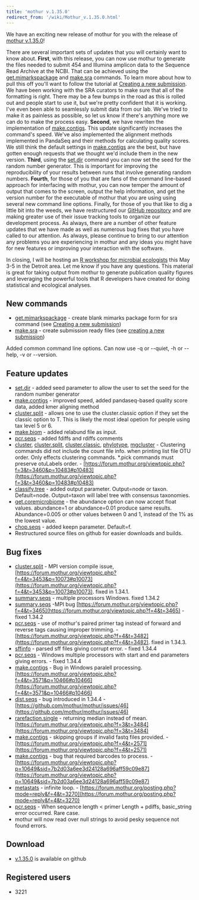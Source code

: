 ```yaml
---
title: 'mothur v.1.35.0'
redirect_from: '/wiki/Mothur_v.1.35.0.html'
---
```

We have an exciting new release of mothur for you with the release of
[mothur v.1.35.0](mothur_v.1.35.0)!

There are several important sets of updates that you will certainly want
to know about. **First**, with this release, you can now use mothur to
generate the files needed to submit 454 and Illumina amplicon data to
the Sequence Read Archive at the NCBI. That can be achieved using the
[get.mimarkspackage](get.mimarkspackage) and
[make.sra](make.sra) commands. To learn more about how to
pull this off you'll want to follow the tutorial at [Creating a new
submission](Creating_a_new_submission). We have been working
with the SRA curators to make sure that all of the formatting is right.
There may be a few bumps in the road as this is rolled out and people
start to use it, but we're pretty confident that it is working. I've
even been able to seamlessly submit data from our lab. We've tried to
make it as painless as possible, so let us know if there's anything
more we can do to make the process easy. **Second**, we have rewriten
the implementation of [make.contigs](make.contigs). This
update significantly increases the command's speed. We've also
implemented the alignment methods implemented in PandaSeq and their
methods for calculating quality scores. We still think the default
settings in [make.contigs](make.contigs) are the best, but
have gotten enough requests that we thought we'd include them in the
new version. **Third**, using the [set.dir](set.dir) command
you can now set the seed for the random number generator. This is
important for improving the reproducibility of your results between runs
that involve generating random numbers. **Fourth**, for those of you
that are fans of the command line-based approach for interfacing with
mothur, you can now temper the amount of output that comes to the
screen, output the help information, and get the version number for the
executable of mothur that you are using using several new command line
options. Finally, for those of you that like to dig a little bit into
the weeds, we have restructured our [GitHub
repository](https://github.com/mothur/mothur) and are making greater use
of their issue tracking tools to organize our development process. As
always, there are a number of other feature updates that we have made as
well as numerous bug fixes that you have called to our attention. As
always, please continue to bring to our attention any problems you are
experiencing in mothur and any ideas you might have for new features or
improving your interaction with the software.

In closing, I will be hosting an [ R workshop for microbial
ecologists](Workshops) this May 3-5 in the Detroit area. Let
me know if you have any questions. This material is great for taking
output from mothur to generate publication quality figures and
leveraging the powerful tools that R developers have created for doing
statistical and ecological analyses.


## New commands

-   [get.mimarkspackage](get.mimarkspackage) - create blank
    mimarks package form for sra command (see [Creating a new
    submission](Creating_a_new_submission))
-   [make.sra](make.sra) - create submission ready files (see
    [creating a new submission](Creating_a_new_submission))

Added common command line options. Can now use -q or \--quiet, -h or
\--help, -v or \--version.

## Feature updates

-   [set.dir](set.dir) - added seed parameter to allow the
    user to set the seed for the random number generator
-   [make.contigs](make.contigs) - improved speed, added
    pandaseq-based quality score data, added kmer aligning method
-   [cluster.split](cluster.split) - allows one to use the
    cluster.classic option if they set the classic option to T. This is
    likely the most ideal opetion for people using tax level 5 or 6.
-   [make.biom](make.biom) - added relabund file as input.
-   [pcr.seqs](pcr.seqs) - added fdiffs and rdiffs comments
-   [cluster](cluster),
    [cluster.split](cluster.split),
    [cluster.classic](cluster.classic),
    [phylotype](phylotype),
    [mgcluster](mgcluster) - Clustering commands did not
    include the count file info. when printing list file OTU order. Only
    effects clustering commands. \*.pick commands must preserve
    otuLabels order. -
    [https://forum.mothur.org/viewtopic.php?f=3&t=3460&p=10483#p10483](https://forum.mothur.org/viewtopic.php?f=3&t=3460&p=10483#p10483)
-   [classify.tree](classify.tree) - added output parameter.
    Output=node or taxon. Default=node. Output=taxon will label tree
    with consensus taxonomies.
-   [get.coremicrobiome](get.coremicrobiome) - the abundance
    option can now accept float values. abundance=1 or abundance=0.01
    produce same results. Abundance=0.005 or other values between 0 and
    1, instead of the 1% as the lowest value.
-   [chop.seqs](chop.seqs) - added keepn parameter.
    Default=f.
-   Restructured source files on github for easier downloads and builds.

## Bug fixes

-   [cluster.split](cluster.split) - MPI version compile
    issue,
    [https://forum.mothur.org/viewtopic.php?f=4&t=3453&p=10073#p10073](https://forum.mothur.org/viewtopic.php?f=4&t=3453&p=10073#p10073).
    fixed in 1.34.1.
-   [summary.seqs](summary.seqs) - multiple processors
    Windows. fixed 1.34.2
-   [summary.seqs](summary.seqs) -MPI bug
    [https://forum.mothur.org/viewtopic.php?f=4&t=3465](https://forum.mothur.org/viewtopic.php?f=4&t=3465) - fixed
    1.34.2
-   [pcr.seqs](pcr.seqs) - use of mothur's paired primer tag
    instead of forward and reverse tags causing improper trimming. -
    [https://forum.mothur.org/viewtopic.php?f=4&t=3482](https://forum.mothur.org/viewtopic.php?f=4&t=3482). fixed in
    1.34.3.
-   [sffinfo](sffinfo) - parsed sff files giving corrupt
    error. - fixed 1.34.4
-   [pcr.seqs](pcr.seqs) - Windows multiple processors with
    start and end parameters giving errors. - fixed 1.34.4
-   [make.contigs](make.contigs) - Bug in Windows paralell
    processing.
    [https://forum.mothur.org/viewtopic.php?f=4&t=3571&p=10466#p10466](https://forum.mothur.org/viewtopic.php?f=4&t=3571&p=10466#p10466)
-   [dist.seqs](dist.seqs) - bug introduced in 1.34.4 -
    [https://github.com/mothur/mothur/issues/46](https://github.com/mothur/mothur/issues/46)</a>
-   [rarefaction.single](rarefaction.single) - returning
    median instead of mean.
    [https://forum.mothur.org/viewtopic.php?f=3&t=3484](https://forum.mothur.org/viewtopic.php?f=3&t=3484)
-   [make.contigs](make.contigs) - skipping groups if invalid
    fastq files provided. -
    [https://forum.mothur.org/viewtopic.php?f=4&t=2571](https://forum.mothur.org/viewtopic.php?f=4&t=2571)
-   [make.contigs](make.contigs) - bug that required barcodes
    to process. -
    [https://forum.mothur.org/viewtopic.php?p=10649&sid=7b2d03a6ee3d24128a696aff59c09e87](https://forum.mothur.org/viewtopic.php?p=10649&sid=7b2d03a6ee3d24128a696aff59c09e87)
-   [metastats](metastats) - infinite loop. -
    [https://forum.mothur.org/posting.php?mode=reply&f=4&t=3270](https://forum.mothur.org/posting.php?mode=reply&f=4&t=3270)
-   [pcr.seqs](pcr.seqs) - When sequence length \< primer
    Length + pdiffs, basic\_string error occurred. Rare case.
-   mothur will now read over null strings to avoid pesky sequence not
    found errors.

## Download

-   [v.1.35.0](https://github.com/mothur/mothur/releases/tag/v1.35.0) is
    available on github

## Registered users

-   3221
